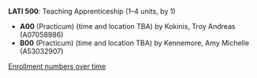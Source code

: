 **LATI 500**: Teaching Apprenticeship (1–4 units, by 1)

- **A00** (Practicum) (time and location TBA) by Kokinis, Troy Andreas (A07058986)
- **B00** (Practicum) (time and location TBA) by Kennemore, Amy Michelle (A53032907)

[Enrollment numbers over time](./LATI500.tsv)
